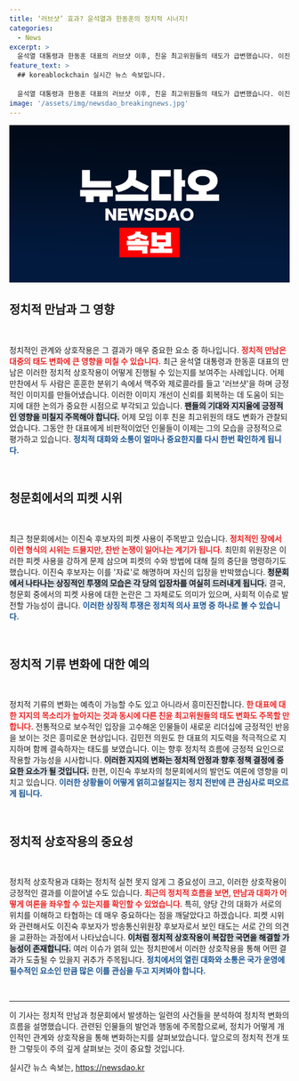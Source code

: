 ```yaml
---
title: ‘러브샷’ 효과? 윤석열과 한동훈의 정치적 시너지!
categories:
  - News
excerpt: >
  윤석열 대통령과 한동훈 대표의 러브샷 이후, 친윤 최고위원들의 태도가 급변했습니다. 이진숙 청문회에서는 양손 피켓이 논란을 일으키며 긴장감이 감돌고 있습니다. 이번 만남과 청문회에서 부각된 정치적 기류의 변화에 관심이 집중됩니다!
feature_text: >
  ## koreablockchain 실시간 뉴스 속보입니다.

  윤석열 대통령과 한동훈 대표의 러브샷 이후, 친윤 최고위원들의 태도가 급변했습니다. 이진숙 청문회에서는 양손 피켓이 논란을 일으키며 긴장감이 감돌고 있습니다. 이번 만남과 청문회에서 부각된 정치적 기류의 변화에 관심이 집중됩니다!
image: '/assets/img/newsdao_breakingnews.jpg'
---
```


<p><img src="/assets/img/newsdao_breakingnews.jpg" alt="koreablockchain 속보" /></p>

<h2 data-ke-size="size26">정치적 만남과 그 영향</h2>

<p data-ke-size="size16">&nbsp;</p>

<p>정치적인 관계와 상호작용은 그 결과가 매우 중요한 요소 중 하나입니다. <b><span style="color: #ee2323;">정치적 만남은 대중의 태도 변화에 큰 영향을 미칠 수 있습니다.</span></b> 최근 윤석열 대통령과 한동훈 대표의 만남은 이러한 정치적 상호작용이 어떻게 진행될 수 있는지를 보여주는 사례입니다. 어제 만찬에서 두 사람은 훈훈한 분위기 속에서 맥주와 제로콜라를 들고 '러브샷'을 하며 긍정적인 이미지를 만들어냈습니다. 이러한 이미지 개선이 신뢰를 회복하는 데 도움이 되는지에 대한 논의가 중요한 시점으로 부각되고 있습니다. <b><span style="background-color: #21538527;">팬들의 기대와 지지율에 긍정적인 영향을 미칠지 주목해야 합니다.</span></b> 어제 모임 이후 친윤 최고위원의 태도 변화가 관찰되었습니다. 그동안 한 대표에게 비판적이었던 인물들이 이제는 그의 모습을 긍정적으로 평가하고 있습니다. <b><span style="color: #1a5490;">정치적 대화와 소통이 얼마나 중요한지를 다시 한번 확인하게 됩니다.</span></b></p>

<p data-ke-size="size16">&nbsp;</p>

<h2 data-ke-size="size26">청문회에서의 피켓 시위</h2>

<p data-ke-size="size16">&nbsp;</p>

<p>최근 청문회에서는 이진숙 후보자의 피켓 사용이 주목받고 있습니다. <b><span style="color: #ee2323;">정치적인 장에서 이런 형식의 시위는 드물지만, 찬반 논쟁이 일어나는 계기가 됩니다.</span></b> 최민희 위원장은 이러한 피켓 사용을 강하게 문제 삼으며 피켓의 수와 방법에 대해 질의 중단을 명령하기도 했습니다. 이진숙 후보자는 이를 '자료'로 해명하며 자신의 입장을 반박했습니다. <b><span style="background-color: #21538527;">청문회에서 나타나는 상징적인 투쟁의 모습은 각 당의 입장차를 여실히 드러내게 됩니다.</span></b> 결국, 청문회 중에서의 피켓 사용에 대한 논란은 그 자체로도 의미가 있으며, 사회적 이슈로 발전할 가능성이 큽니다. <b><span style="color: #1a5490;">이러한 상징적 투쟁은 정치적 의사 표명 중 하나로 볼 수 있습니다.</span></b></p>

<p data-ke-size="size16">&nbsp;</p>

<h2 data-ke-size="size26">정치적 기류 변화에 대한 예의</h2>

<p data-ke-size="size16">&nbsp;</p>

<p>정치적 기류의 변화는 예측이 가능할 수도 있고 아니라서 흥미진진합니다. <b><span style="color: #ee2323;">한 대표에 대한 지지의 목소리가 높아지는 것과 동시에 다른 친윤 최고위원들의 태도 변화도 주목할 만합니다.</span></b> 전통적으로 보수적인 입장을 고수해온 인물들이 새로운 리더십에 긍정적인 반응을 보이는 것은 흥미로운 현상입니다. 김민전 의원도 한 대표의 지도력을 적극적으로 지지하며 함께 결속하자는 태도를 보였습니다. 이는 향후 정치적 흐름에 긍정적 요인으로 작용할 가능성을 시사합니다. <b><span style="background-color: #21538527;">이러한 지지의 변화는 정치적 안정과 향후 정책 결정에 중요한 요소가 될 것입니다.</span></b> 한편, 이진숙 후보자의 청문회에서의 발언도 여론에 영향을 미치고 있습니다. <b><span style="color: #1a5490;">이러한 상황들이 어떻게 얽히고설킬지는 정치 전반에 큰 관심사로 떠오르게 됩니다.</span></b></p>

<p data-ke-size="size16">&nbsp;</p>

<h2 data-ke-size="size26">정치적 상호작용의 중요성</h2>

<p data-ke-size="size16">&nbsp;</p>

<p>정치적 상호작용과 대화는 정치적 실천 못지 않게 그 중요성이 크고, 이러한 상호작용이 긍정적인 결과를 이끌어낼 수도 있습니다. <b><span style="color: #ee2323;">최근의 정치적 흐름을 보면, 만남과 대화가 어떻게 여론을 좌우할 수 있는지를 확인할 수 있었습니다.</span></b> 특히, 양당 간의 대화가 서로의 위치를 이해하고 타협하는 데 매우 중요하다는 점을 깨달았다고 하겠습니다. 피켓 시위와 관련해서도 이진숙 후보자가 방송통신위원장 후보자로서 보인 태도는 서로 간의 의견을 교환하는 과정에서 나타났습니다. <b><span style="background-color: #21538527;">이처럼 정치적 상호작용이 복잡한 국면을 해결할 가능성이 존재합니다.</span></b> 여러 이슈가 얽혀 있는 정치판에서 이러한 상호작용을 통해 어떤 결과가 도출될 수 있을지 귀추가 주목됩니다. <b><span style="color: #1a5490;">정치에서의 열린 대화와 소통은 국가 운영에 필수적인 요소인 만큼 많은 이를 관심을 두고 지켜봐야 합니다.</span></b></p>

<p data-ke-size="size16">&nbsp;</p>

<hr />

<p>이 기사는 정치적 만남과 청문회에서 발생하는 일련의 사건들을 분석하여 정치적 변화의 흐름을 설명했습니다. 관련된 인물들의 발언과 행동에 주목함으로써, 정치가 어떻게 개인적인 관계와 상호작용을 통해 변화하는지를 살펴보았습니다. 앞으로의 정치적 전개 또한 그렇듯이 주의 깊게 살펴보는 것이 중요할 것입니다.</p>
실시간 뉴스 속보는, <a href="https://newsdao.kr" rel="dofollow">https://newsdao.kr</a>



